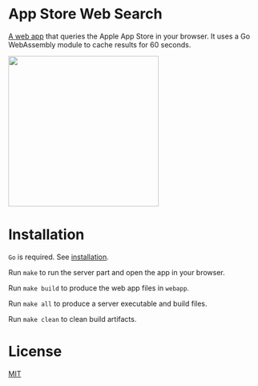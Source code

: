 # App Store Web Search

[A web app](https://org.vexelon.net/asws) that queries the Apple App Store in your browser. It uses a Go WebAssembly module to cache results for 60 seconds. 

<img src="demo/shot1.png" width="300">

# Installation

`Go` is required. See [installation](https://golang.org/doc/install).

Run `make` to run the server part and open the app in your browser.

Run `make build` to produce the web app files in `webapp`.

Run `make all` to produce a server executable and build files.

Run `make clean` to clean build artifacts.

# License

[MIT](LICENSE)
